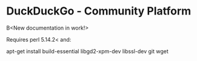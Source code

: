 # DuckDuckGo - Community Platform

B<New documentation in work!>

Requires perl 5.14.2< and:

  apt-get install build-essential libgd2-xpm-dev libssl-dev git wget
